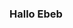 ### Hallo Ebeb

<!--
**putusri27/putusri27** is a ✨ _special_ ✨ repository because its `README.md` (this file) appears on your GitHub profile.

Nama kamu siapa?....
Sayang gak sama aku?...
Kangen gak...
Hmmmm...
Cuma mau bilang..
Happy Birthday Gus Wira semoga apa yang diharapkan tercapai panjang umur sehat selalu 
Love youuuuuuu❤❤❤
